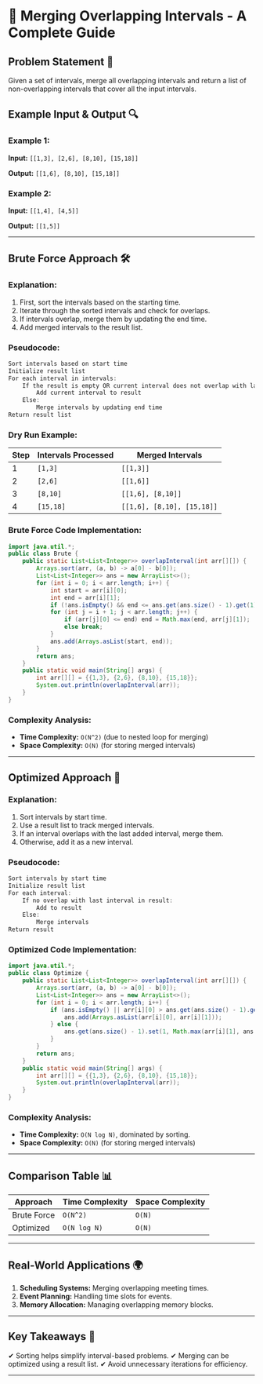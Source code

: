 # 🚀 Merging Overlapping Intervals - A Complete Guide

## **Problem Statement 🎯**
Given a set of intervals, merge all overlapping intervals and return a list of non-overlapping intervals that cover all the input intervals.

## **Example Input & Output 🔍**
### **Example 1:**
**Input:** `[[1,3], [2,6], [8,10], [15,18]]`

**Output:** `[[1,6], [8,10], [15,18]]`

### **Example 2:**
**Input:** `[[1,4], [4,5]]`

**Output:** `[[1,5]]`

---

## **Brute Force Approach 🛠️**

### **Explanation:**
1. First, sort the intervals based on the starting time.
2. Iterate through the sorted intervals and check for overlaps.
3. If intervals overlap, merge them by updating the end time.
4. Add merged intervals to the result list.

### **Pseudocode:**
```java
Sort intervals based on start time
Initialize result list
For each interval in intervals:
    If the result is empty OR current interval does not overlap with last result interval:
        Add current interval to result
    Else:
        Merge intervals by updating end time
Return result list
```

### **Dry Run Example:**
| Step | Intervals Processed | Merged Intervals |
|------|---------------------|-----------------|
| 1    | `[1,3]`             | `[[1,3]]`       |
| 2    | `[2,6]`             | `[[1,6]]`       |
| 3    | `[8,10]`            | `[[1,6], [8,10]]` |
| 4    | `[15,18]`           | `[[1,6], [8,10], [15,18]]` |

### **Brute Force Code Implementation:**
```java
import java.util.*;
public class Brute {
    public static List<List<Integer>> overlapInterval(int arr[][]) {
        Arrays.sort(arr, (a, b) -> a[0] - b[0]);
        List<List<Integer>> ans = new ArrayList<>();
        for (int i = 0; i < arr.length; i++) {
            int start = arr[i][0];
            int end = arr[i][1];
            if (!ans.isEmpty() && end <= ans.get(ans.size() - 1).get(1)) continue;
            for (int j = i + 1; j < arr.length; j++) {
                if (arr[j][0] <= end) end = Math.max(end, arr[j][1]);
                else break;
            }
            ans.add(Arrays.asList(start, end));
        }
        return ans;
    }
    public static void main(String[] args) {
        int arr[][] = {{1,3}, {2,6}, {8,10}, {15,18}};
        System.out.println(overlapInterval(arr));
    }
}
```

### **Complexity Analysis:**
- **Time Complexity:** `O(N^2)` (due to nested loop for merging)
- **Space Complexity:** `O(N)` (for storing merged intervals)

---

## **Optimized Approach 🚀**
### **Explanation:**
1. Sort intervals by start time.
2. Use a result list to track merged intervals.
3. If an interval overlaps with the last added interval, merge them.
4. Otherwise, add it as a new interval.

### **Pseudocode:**
```java
Sort intervals by start time
Initialize result list
For each interval:
    If no overlap with last interval in result:
        Add to result
    Else:
        Merge intervals
Return result
```

### **Optimized Code Implementation:**
```java
import java.util.*;
public class Optimize {
    public static List<List<Integer>> overlapInterval(int arr[][]) {
        Arrays.sort(arr, (a, b) -> a[0] - b[0]);
        List<List<Integer>> ans = new ArrayList<>();
        for (int i = 0; i < arr.length; i++) {
            if (ans.isEmpty() || arr[i][0] > ans.get(ans.size() - 1).get(1)) {
                ans.add(Arrays.asList(arr[i][0], arr[i][1]));
            } else {
                ans.get(ans.size() - 1).set(1, Math.max(arr[i][1], ans.get(ans.size() - 1).get(1)));
            }
        }
        return ans;
    }
    public static void main(String[] args) {
        int arr[][] = {{1,3}, {2,6}, {8,10}, {15,18}};
        System.out.println(overlapInterval(arr));
    }
}
```

### **Complexity Analysis:**
- **Time Complexity:** `O(N log N)`, dominated by sorting.
- **Space Complexity:** `O(N)` (for storing merged intervals)

---

## **Comparison Table 📊**
| Approach | Time Complexity | Space Complexity |
|----------|----------------|------------------|
| Brute Force | `O(N^2)` | `O(N)` |
| Optimized | `O(N log N)` | `O(N)` |

---

## **Real-World Applications 🌍**
1. **Scheduling Systems:** Merging overlapping meeting times.
2. **Event Planning:** Handling time slots for events.
3. **Memory Allocation:** Managing overlapping memory blocks.

---

## **Key Takeaways 🎯**
✔ Sorting helps simplify interval-based problems.
✔ Merging can be optimized using a result list.
✔ Avoid unnecessary iterations for efficiency.

---
